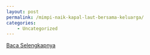 ```yaml
---
layout: post
permalink: /mimpi-naik-kapal-laut-bersama-keluarga/
categories:
    - Uncategorized
---
```


[Baca Selengkapnya](/02)